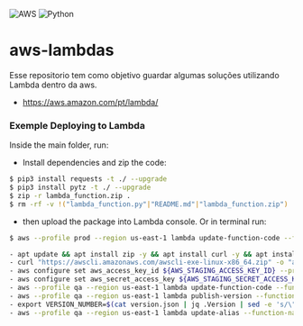 <img alt="AWS" src="https://img.shields.io/badge/AWS%20-%23FF9900.svg?&style=for-the-badge&logo=amazon-aws&logoColor=white"/> <img alt="Python" src="https://img.shields.io/badge/python%20-%2314354C.svg?&style=for-the-badge&logo=python&logoColor=white"/>

# aws-lambdas
Esse repositorio tem como objetivo guardar algumas soluções utilizando Lambda dentro da aws.

- https://aws.amazon.com/pt/lambda/


### Exemple Deploying to Lambda

Inside the main folder, run:

- Install dependencies and zip the code:

```sh
$ pip3 install requests -t ./ --upgrade
$ pip3 install pytz -t ./ --upgrade
$ zip -r lambda_function.zip .
$ rm -rf -v !("lambda_function.py"|"README.md"|"lambda_function.zip")
```

- then upload the package into Lambda console. Or in terminal run:

```sh
$ aws --profile prod --region us-east-1 lambda update-function-code --function-name NOME_LAMBDA --zip-file fileb://lambda_function.zip
```

```sh
- apt update && apt install zip -y && apt install curl -y && apt install jq -y
- curl "https://awscli.amazonaws.com/awscli-exe-linux-x86_64.zip" -o "awscliv2.zip" && unzip awscliv2.zip && ./aws/install
- aws configure set aws_access_key_id ${AWS_STAGING_ACCESS_KEY_ID} --profile qa
- aws configure set aws_secret_access_key ${AWS_STAGING_SECRET_ACCESS_KEY_ID} --profile qa
- aws --profile qa --region us-east-1 lambda update-function-code --function-name qa_01_user_store_builder_from_source --zip-file fileb://user_store_builder_from_source/v1/function.zip
- aws --profile qa --region us-east-1 lambda publish-version --function-name qa_01_user_store_builder_from_source > version.json
- export VERSION_NUMBER=$(cat version.json | jq .Version | sed -e 's/\"//g')
- aws --profile qa --region us-east-1 lambda update-alias --function-name qa_01_user_store_builder_from_source --name v1 --function-version $VERSION_NUMBER
```
